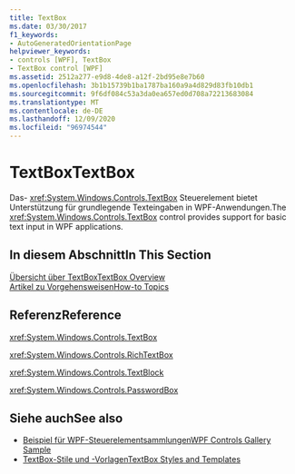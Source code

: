 ```yaml
---
title: TextBox
ms.date: 03/30/2017
f1_keywords:
- AutoGeneratedOrientationPage
helpviewer_keywords:
- controls [WPF], TextBox
- TextBox control [WPF]
ms.assetid: 2512a277-e9d8-4de8-a12f-2bd95e8e7b60
ms.openlocfilehash: 3b1b15739b1ba1787ba160a9a4d829d83fb10db1
ms.sourcegitcommit: 9f6df084c53a3da0ea657ed0d708a72213683084
ms.translationtype: MT
ms.contentlocale: de-DE
ms.lasthandoff: 12/09/2020
ms.locfileid: "96974544"
---
```

# <a name="textbox"></a><span data-ttu-id="0f53f-102">TextBox</span><span class="sxs-lookup"><span data-stu-id="0f53f-102">TextBox</span></span>
<span data-ttu-id="0f53f-103">Das- <xref:System.Windows.Controls.TextBox> Steuerelement bietet Unterstützung für grundlegende Texteingaben in WPF-Anwendungen.</span><span class="sxs-lookup"><span data-stu-id="0f53f-103">The <xref:System.Windows.Controls.TextBox> control provides support for basic text input in WPF applications.</span></span>  
  
## <a name="in-this-section"></a><span data-ttu-id="0f53f-104">In diesem Abschnitt</span><span class="sxs-lookup"><span data-stu-id="0f53f-104">In This Section</span></span>  
 [<span data-ttu-id="0f53f-105">Übersicht über TextBox</span><span class="sxs-lookup"><span data-stu-id="0f53f-105">TextBox Overview</span></span>](textbox-overview.md)  
 [<span data-ttu-id="0f53f-106">Artikel zu Vorgehensweisen</span><span class="sxs-lookup"><span data-stu-id="0f53f-106">How-to Topics</span></span>](textbox-how-to-topics.md)  
  
## <a name="reference"></a><span data-ttu-id="0f53f-107">Referenz</span><span class="sxs-lookup"><span data-stu-id="0f53f-107">Reference</span></span>  
 <xref:System.Windows.Controls.TextBox>  
  
 <xref:System.Windows.Controls.RichTextBox>  
  
 <xref:System.Windows.Controls.TextBlock>  
  
 <xref:System.Windows.Controls.PasswordBox>  
  
## <a name="see-also"></a><span data-ttu-id="0f53f-108">Siehe auch</span><span class="sxs-lookup"><span data-stu-id="0f53f-108">See also</span></span>

- [<span data-ttu-id="0f53f-109">Beispiel für WPF-Steuerelementsammlungen</span><span class="sxs-lookup"><span data-stu-id="0f53f-109">WPF Controls Gallery Sample</span></span>](https://github.com/Microsoft/WPF-Samples/tree/master/Getting%20Started/ControlsAndLayout)
- [<span data-ttu-id="0f53f-110">TextBox-Stile und -Vorlagen</span><span class="sxs-lookup"><span data-stu-id="0f53f-110">TextBox Styles and Templates</span></span>](textbox-styles-and-templates.md)

